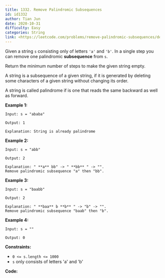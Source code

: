 ```yaml
---
title: 1332. Remove Palindromic Subsequences
id: id1332
author: Tian Jun
date: 2020-10-31
difficulty: Easy
categories: String
link: <https://leetcode.com/problems/remove-palindromic-subsequences/description/>
---
```


Given a string `s` consisting only of letters `'a'` and `'b'`. In a single
step you can remove one palindromic **subsequence**  from `s`.

Return the minimum number of steps to make the given string empty.

A string is a subsequence of a given string, if it is generated by deleting
some characters of a given string without changing its order.

A string is called palindrome if is one that reads the same backward as well
as forward.



**Example 1:**
            
	Input: s = "ababa"    
	Output: 1    
	Explanation: String is already palindrome    

**Example 2:**
            
	Input: s = "abb"    
	Output: 2    
	Explanation: " **a** bb" -> " **bb** " -> "".     Remove palindromic subsequence "a" then "bb".    

**Example 3:**
            
	Input: s = "baabb"    
	Output: 2    
	Explanation: " **baa** b **b** " -> "b" -> "".     Remove palindromic subsequence "baab" then "b".    

**Example 4:**
            
	Input: s = ""    
	Output: 0    



**Constraints:**

  * `0 <= s.length <= 1000`
  * `s` only consists of letters 'a' and 'b'


**Code:**

